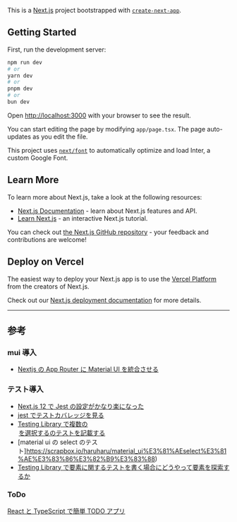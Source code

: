 This is a [Next.js](https://nextjs.org/) project bootstrapped with [`create-next-app`](https://github.com/vercel/next.js/tree/canary/packages/create-next-app).

## Getting Started

First, run the development server:

```bash
npm run dev
# or
yarn dev
# or
pnpm dev
# or
bun dev
```

Open [http://localhost:3000](http://localhost:3000) with your browser to see the result.

You can start editing the page by modifying `app/page.tsx`. The page auto-updates as you edit the file.

This project uses [`next/font`](https://nextjs.org/docs/basic-features/font-optimization) to automatically optimize and load Inter, a custom Google Font.

## Learn More

To learn more about Next.js, take a look at the following resources:

- [Next.js Documentation](https://nextjs.org/docs) - learn about Next.js features and API.
- [Learn Next.js](https://nextjs.org/learn) - an interactive Next.js tutorial.

You can check out [the Next.js GitHub repository](https://github.com/vercel/next.js/) - your feedback and contributions are welcome!

## Deploy on Vercel

The easiest way to deploy your Next.js app is to use the [Vercel Platform](https://vercel.com/new?utm_medium=default-template&filter=next.js&utm_source=create-next-app&utm_campaign=create-next-app-readme) from the creators of Next.js.

Check out our [Next.js deployment documentation](https://nextjs.org/docs/deployment) for more details.

---

## 参考

### mui 導入

- [Nextjs の App Router に Material UI を統合させる](https://qiita.com/KokiSakano/items/2cd9b1488c4f508633fb)

### テスト導入

- [Next.js 12 で Jest の設定がかなり楽になった](https://zenn.dev/miruoon_892/articles/e42e64fbb55137)
- [jest でテストカバレッジを見る](https://qiita.com/monisoi/items/44931e36c5f7b1f4e683)
- [Testing Library で複数の<option>を選択する<selectbox>のテストを記載する](https://rimarimadan.hatenablog.com/entry/2024/02/23/200000)
- [material ui の select のテスト]https://scrapbox.io/haruharu/material_ui%E3%81%AEselect%E3%81%AE%E3%83%86%E3%82%B9%E3%83%88)
- [Testing Library で<td>要素に関するテストを書く場合にどうやって要素を探索するか](https://rimarimadan.hatenablog.com/entry/2024/03/04/200000)

### ToDo

[React と TypeScript で簡単 TODO アプリ](https://zenn.dev/sprout2000/articles/40328708afaeb9)
